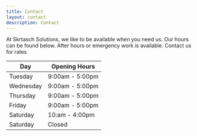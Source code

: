 ```yaml
---
title: Contact
layout: contact
description: Contact
---
```


At Skrtasch Solutions, we like to be available when you need us. Our hours can be found below. After hours or emergency work is available. Contact us for rates

| Day       | Opening Hours   |
| --------- | --------------- |
| Tuesday   | 9:00am - 5:00pm |
| Wednesday | 9:00am - 5:00pm |
| Thursday  | 9:00am - 5:00pm |
| Friday    | 9:00am - 5:00pm |
| Saturday  | 10:am - 4:00pm  |
| Saturday  | Closed          |
